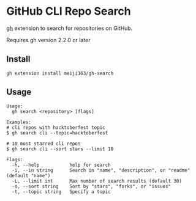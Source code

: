# GitHub CLI Repo Search 

[gh](https://github.com/cli/cli) extension to search for repositories on GitHub.

Requires gh version 2.2.0 or later

## Install
```
gh extension install meiji163/gh-search
```

## Usage
```
Usage:
  gh search <repository> [flags]

Examples:
# cli repos with hacktoberfest topic
$ gh search cli --topic=hacktoberfest

# 10 most starred cli repos
$ gh search cli --sort stars --limit 10

Flags:
  -h, --help           help for search
  -i, --in string      Search in "name", "description", or "readme" (default "name")
  -L, --limit int      Max number of search results (default 30)
  -s, --sort string    Sort by "stars", "forks", or "issues"
  -t, --topic string   Specify a topic
```

